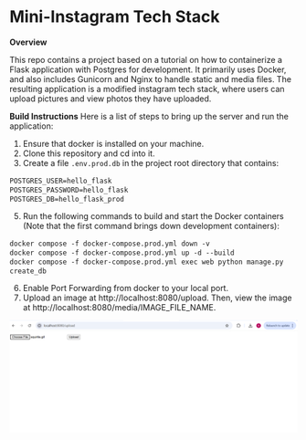 # Mini-Instagram Tech Stack

**Overview**

This repo contains a project based on a tutorial on how to containerize a Flask application with Postgres for development. It primarily uses Docker, and also includes Gunicorn and Nginx to handle static and media files. The resulting application is a modified instagram tech stack, where users can upload pictures and view photos they have uploaded.

**Build Instructions**
Here is a list of steps to bring up the server and run the application:

1. Ensure that docker is installed on your machine.
2. Clone this repository and cd into it.
3. Create a file `.env.prod.db` in the project root directory that contains:
```
POSTGRES_USER=hello_flask
POSTGRES_PASSWORD=hello_flask
POSTGRES_DB=hello_flask_prod
```
5. Run the following commands to build and start the Docker containers (Note that the first command brings down development containers):
```
docker compose -f docker-compose.prod.yml down -v
docker compose -f docker-compose.prod.yml up -d --build
docker compose -f docker-compose.prod.yml exec web python manage.py create_db
```
6. Enable Port Forwarding from docker to your local port.
7. Upload an image at http://localhost:8080/upload. Then, view the image at http://localhost:8080/media/IMAGE_FILE_NAME.

<img src="Screenshot 2025-02-28 191625.png" />
